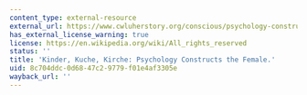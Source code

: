 ```yaml
---
content_type: external-resource
external_url: https://www.cwluherstory.org/conscious/psychology-constructs-the-female
has_external_license_warning: true
license: https://en.wikipedia.org/wiki/All_rights_reserved
status: ''
title: 'Kinder, Kuche, Kirche: Psychology Constructs the Female.'
uid: 8c704ddc-0d68-47c2-9779-f01e4af3305e
wayback_url: ''
---
```


